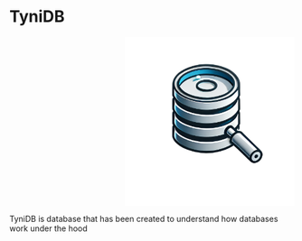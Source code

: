# TyniDB

<img src="TyniDB.png" alt="Logo" width="300" style="display: block; margin-left: auto;">


TyniDB is database that has been created to understand how databases work under the hood

